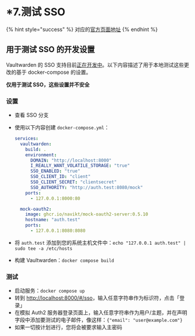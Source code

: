 # \*7.测试 SSO

{% hint style="success" %}
对应的[官方页面地址](https://github.com/dani-garcia/vaultwarden/wiki/Testing-SSO/)
{% endhint %}

## 用于测试 SSO 的开发设置 <a href="#development-setup-to-test-sso" id="development-setup-to-test-sso"></a>

Vaultwarden 的 SSO 支持目前[正在开发中](https://github.com/dani-garcia/vaultwarden/pull/3154)。以下内容描述了用于本地测试这些更改的基于 docker-compose 的设置。

**仅用于测试 SSO，这些设置并不安全**

### 设置 <a href="#setup" id="setup"></a>

* 查看 SSO 分支
*   使用以下内容创建 `docker-compose.yml`：

    ```yaml
    services:
      vaultwarden:
        build: .
        environment:
          DOMAIN: "http://localhost:8000"
          I_REALLY_WANT_VOLATILE_STORAGE: "true"
          SSO_ENABLED: "true"
          SSO_CLIENT_ID: "client"
          SSO_CLIENT_SECRET: "clientsecret"
          SSO_AUTHORITY: "http://auth.test:8080/mock"
        ports:
          - 127.0.0.1:8000:80

      mock-oauth2:
        image: ghcr.io/navikt/mock-oauth2-server:0.5.10
        hostname: "auth.test"
        ports:
          - 127.0.0.1:8080:8080
    ```
* 将 `auth.test` 添加到您的系统主机文件中：`echo "127.0.0.1 auth.test" | sudo tee -a /etc/hosts`
* 构建 Vaultwarden：`docker compose build`

### 测试 <a href="#testing" id="testing"></a>

* 启动服务：`docker compose up`
* 转到 [http://localhost:8000/#/sso](http://localhost:8000/#/sso)，输入任意字符串作为标识符，点击「登录」
* 在模拟 Auth2 服务器登录页面上，输入任意字符串作为用户/主题，并在声明字段中添加要测试的电子邮件，像这样：`{"email": "user@example.com"}`
* 如果一切按计划进行，您将会被要求输入主密码
